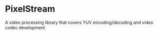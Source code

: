 # PixelStream
A video processing library that covers YUV encoding/decoding and video codec development
